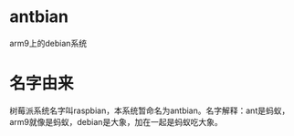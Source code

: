 # antbian
arm9上的debian系统
# 名字由来
树莓派系统名字叫raspbian，本系统暂命名为antbian。名字解释：ant是蚂蚁，arm9就像是蚂蚁，debian是大象，加在一起是蚂蚁吃大象。
